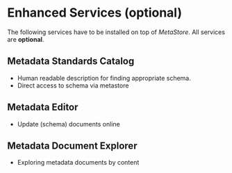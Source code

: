 # Enhanced Services (optional)

The following services have to be installed on top of *MetaStore*.
All services are **optional**.

## Metadata Standards Catalog
- Human readable description for finding appropriate schema.
- Direct access to schema via metastore

## Metadata Editor
- Update (schema) documents online

## Metadata Document Explorer
- Exploring metadata documents by content 


